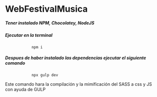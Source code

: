 # WebFestivalMusica
##### Tener instalado NPM, Chocolatey, NodeJS
##### Ejecutar en la terminal
                npm i
##### Despues de haber instalado las dependencias ejecutar el siguiente comando
                npx gulp dev

Este comando hara la compilación y la mimificación del SASS a css y JS con ayuda de GULP
